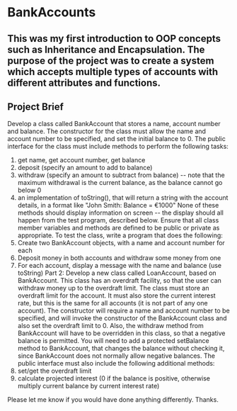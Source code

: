 # BankAccounts
## This was my first introduction to OOP concepts such as Inheritance and Encapsulation. The purpose of the project was to create a system which accepts multiple types of accounts with different attributes and functions.


## Project Brief
Develop a class called  BankAccount that stores a name, account number and balance. The constructor for the class must allow the name and account number to be specified, and set the initial balance to 0. The public interface for the class must include methods to perform the following tasks:
1.	get name, get account number, get balance
2.	deposit (specify an amount to add to balance)
3.	withdraw (specify an amount to subtract from balance) -- note that the maximum withdrawal is the current balance, as the balance cannot go below 0
4.	an implementation of toString(), that will return a string with the account details, in a format like "John Smith: Balance = €1000"
None of these methods should display information on screen -- the display should all happen from the test program, described below. Ensure that all class member variables and methods are defined to be public or private as appropriate.
To test the class, write a program that does the following:
1.	Create two BankAccount objects, with a name and account number for each
2.	Deposit money in both accounts and withdraw some money from one
3.	For each account, display a message with the name and balance (use toString)
Part 2:
Develop a new class called  LoanAccount, based on  BankAccount. This class has an overdraft facility, so that the user can withdraw money up to the overdraft limit. The class must store an overdraft limit for the account. It must also store the current interest rate, but this is the same for all accounts (it is not part of any one account).
The constructor will require a name and account number to be specified, and will invoke the constructor of the  BankAccount class and also set the overdraft limit to 0. Also, the  withdraw method from  BankAccount will have to be overridden in this class, so that a negative balance is permitted. You will need to add a  protected  setBalance method to  BankAccount, that changes the balance without checking it, since  BankAccount does not normally allow negative balances.
The public interface must also include the following additional methods:
1.	set/get the overdraft limit
2.	calculate projected interest (0 if the balance is positive, otherwise multiply current balance by current interest rate)




Please let me know if you would have done anything differently. Thanks.
